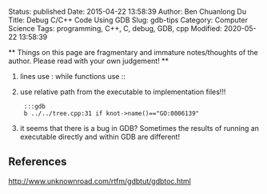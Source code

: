 Status: published
Date: 2015-04-22 13:58:39
Author: Ben Chuanlong Du
Title: Debug C/C++ Code Using GDB
Slug: gdb-tips
Category: Computer Science
Tags: programming, C++, C, debug, GDB, cpp
Modified: 2020-05-22 13:58:39

**
Things on this page are
fragmentary and immature notes/thoughts of the author.
Please read with your own judgement!
**

1. lines use : while functions use ::

2. use relative path from the executable to implementation files!!!

        :::gdb
        b ../../tree.cpp:31 if knot->name()=="GO:0006139"

3. it seems that there is a bug in GDB? 
    Sometimes the results of running an executable directly and within GDB are different!

## References

<http://www.unknownroad.com/rtfm/gdbtut/gdbtoc.html>